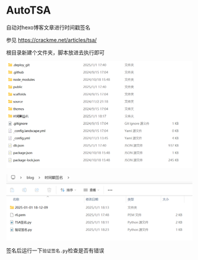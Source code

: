 # AutoTSA
自动对hexo博客文章进行时间戳签名

参见 https://crackme.net/articles/tsa/

根目录新建个文件夹，脚本放进去执行即可

![](1.png)

![](2.png)

签名后运行一下`验证签名.py`检查是否有错误
